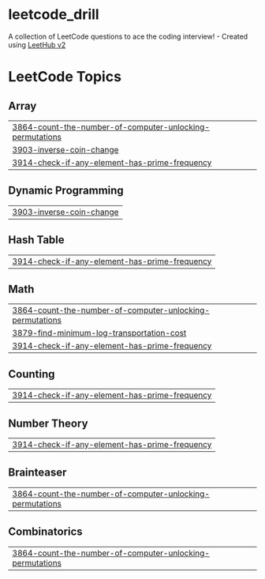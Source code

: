 # leetcode_drill
A collection of LeetCode questions to ace the coding interview! - Created using [LeetHub v2](https://github.com/arunbhardwaj/LeetHub-2.0)

<!---LeetCode Topics Start-->
# LeetCode Topics
## Array
|  |
| ------- |
| [3864-count-the-number-of-computer-unlocking-permutations](https://github.com/yubingex007-a11y/leetcode_drill/tree/master/3864-count-the-number-of-computer-unlocking-permutations) |
| [3903-inverse-coin-change](https://github.com/yubingex007-a11y/leetcode_drill/tree/master/3903-inverse-coin-change) |
| [3914-check-if-any-element-has-prime-frequency](https://github.com/yubingex007-a11y/leetcode_drill/tree/master/3914-check-if-any-element-has-prime-frequency) |
## Dynamic Programming
|  |
| ------- |
| [3903-inverse-coin-change](https://github.com/yubingex007-a11y/leetcode_drill/tree/master/3903-inverse-coin-change) |
## Hash Table
|  |
| ------- |
| [3914-check-if-any-element-has-prime-frequency](https://github.com/yubingex007-a11y/leetcode_drill/tree/master/3914-check-if-any-element-has-prime-frequency) |
## Math
|  |
| ------- |
| [3864-count-the-number-of-computer-unlocking-permutations](https://github.com/yubingex007-a11y/leetcode_drill/tree/master/3864-count-the-number-of-computer-unlocking-permutations) |
| [3879-find-minimum-log-transportation-cost](https://github.com/yubingex007-a11y/leetcode_drill/tree/master/3879-find-minimum-log-transportation-cost) |
| [3914-check-if-any-element-has-prime-frequency](https://github.com/yubingex007-a11y/leetcode_drill/tree/master/3914-check-if-any-element-has-prime-frequency) |
## Counting
|  |
| ------- |
| [3914-check-if-any-element-has-prime-frequency](https://github.com/yubingex007-a11y/leetcode_drill/tree/master/3914-check-if-any-element-has-prime-frequency) |
## Number Theory
|  |
| ------- |
| [3914-check-if-any-element-has-prime-frequency](https://github.com/yubingex007-a11y/leetcode_drill/tree/master/3914-check-if-any-element-has-prime-frequency) |
## Brainteaser
|  |
| ------- |
| [3864-count-the-number-of-computer-unlocking-permutations](https://github.com/yubingex007-a11y/leetcode_drill/tree/master/3864-count-the-number-of-computer-unlocking-permutations) |
## Combinatorics
|  |
| ------- |
| [3864-count-the-number-of-computer-unlocking-permutations](https://github.com/yubingex007-a11y/leetcode_drill/tree/master/3864-count-the-number-of-computer-unlocking-permutations) |
<!---LeetCode Topics End-->